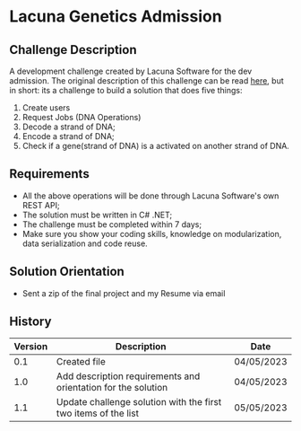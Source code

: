 # Lacuna Genetics Admission

## Challenge Description

A development challenge created by Lacuna Software for the dev admission. The original description of this challenge can be read [here](https://gene.lacuna.cc), but in short: its a challenge to build a solution that does five things:

1. Create users
2. Request Jobs (DNA Operations)
3. Decode a strand of DNA;
4. Encode a strand of DNA;
5. Check if a gene(strand of DNA) is a activated on another strand of DNA.

## Requirements

- All the above operations will be done through Lacuna Software's own REST API;
- The solution must be written in C# .NET;
- The challenge must be completed within 7 days;
- Make sure you show your coding skills, knowledge on modularization, data serialization and code reuse.

## Solution Orientation

- Sent a zip of the final project and my Resume via email

## History

| Version | Description                                                   | Date       |
| ------- | ------------------------------------------------------------- | ---------- |
| 0.1     | Created file                                                  | 04/05/2023 |
| 1.0     | Add description requirements and orientation for the solution | 04/05/2023 |
| 1.1     | Update challenge solution with the first two items of the list | 05/05/2023 |
